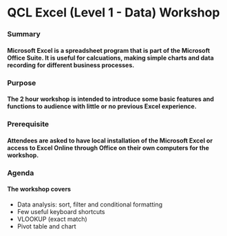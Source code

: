 # **QCL Excel (Level 1 - Data) Workshop**

### Summary

#### Microsoft Excel is a spreadsheet program that is part of the Microsoft Office Suite.  It is useful for calcuations, making simple charts and data recording for different business processes.

### Purpose

#### The 2 hour workshop is intended to introduce some basic features and functions to audience with little or no previous Excel experience.

### Prerequisite

####  Attendees are asked to have local installation of the Microsoft Excel or access to Excel Online through Office on their own computers for the workshop.  

### Agenda

#### The workshop covers
* Data analysis: sort, filter and conditional formatting
* Few useful keyboard shortcuts
* VLOOKUP (exact match)
* Pivot table and chart
